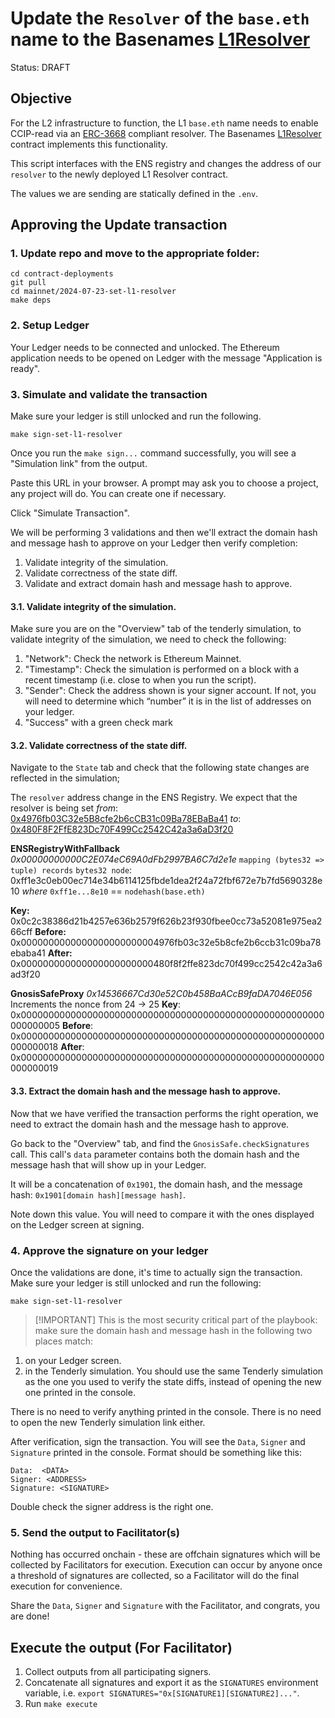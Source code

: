 # Update the `Resolver` of the `base.eth` name to the Basenames [L1Resolver](https://github.com/base-org/basenames/blob/v1.0.0/src/L1/L1Resolver.sol)

Status: DRAFT

## Objective

For the L2 infrastructure to function, the L1 `base.eth` name needs to enable CCIP-read via an [ERC-3668](https://eips.ethereum.org/EIPS/eip-3668) compliant resolver. The Basenames [L1Resolver](https://github.com/base-org/basenames/blob/v1.0.0/src/L1/L1Resolver.sol) contract implements this functionality.

This script interfaces with the ENS registry and changes the address of our `resolver` to the newly deployed L1 Resolver contract.

The values we are sending are statically defined in the `.env`.

## Approving the Update transaction

### 1. Update repo and move to the appropriate folder:
```
cd contract-deployments
git pull
cd mainnet/2024-07-23-set-l1-resolver
make deps
```

### 2. Setup Ledger

Your Ledger needs to be connected and unlocked. The Ethereum
application needs to be opened on Ledger with the message "Application
is ready".


### 3. Simulate and validate the transaction

Make sure your ledger is still unlocked and run the following.

``` shell
make sign-set-l1-resolver
```

Once you run the `make sign...` command successfully, you will see a "Simulation link" from the output.

Paste this URL in your browser. A prompt may ask you to choose a
project, any project will do. You can create one if necessary.

Click "Simulate Transaction".

We will be performing 3 validations and then we'll extract the domain hash and
message hash to approve on your Ledger then verify completion:

1. Validate integrity of the simulation.
2. Validate correctness of the state diff.
3. Validate and extract domain hash and message hash to approve.


#### 3.1. Validate integrity of the simulation.

Make sure you are on the "Overview" tab of the tenderly simulation, to
validate integrity of the simulation, we need to check the following:

1. "Network": Check the network is Ethereum Mainnet.
2. "Timestamp": Check the simulation is performed on a block with a
   recent timestamp (i.e. close to when you run the script).
3. "Sender": Check the address shown is your signer account. If not,
   you will need to determine which “number” it is in the list of
   addresses on your ledger.
4. "Success" with a green check mark 


#### 3.2. Validate correctness of the state diff.

Navigate to the `State` tab and check that the following state changes are reflected in the simulation; 

The `resolver` address change in the ENS Registry. We expect that the resolver is being set
_from_: [0x4976fb03C32e5B8cfe2b6cCB31c09Ba78EBaBa41](https://etherscan.io/address/0x4976fb03C32e5B8cfe2b6cCB31c09Ba78EBaBa41)
_to_: [0x480F8F2FfE823Dc70F499Cc2542C42a3a6aD3f20](https://etherscan.io/address/0x480F8F2FfE823Dc70F499Cc2542C42a3a6aD3f20)

**ENSRegistryWithFallback** _0x00000000000C2E074eC69A0dFb2997BA6C7d2e1e_
`mapping (bytes32 => tuple) records` 
`bytes32 node`: 0xff1e3c0eb00ec714e34b6114125fbde1dea2f24a72fbf672e7b7fd5690328e10
_where_  `0xff1e...8e10` == `nodehash(base.eth)` 

**Key:** 0x0c2c38386d21b4257e636b2579f626b23f930fbee0cc73a52081e975ea266cff
**Before:** 0x0000000000000000000000004976fb03c32e5b8cfe2b6ccb31c09ba78ebaba41
**After:** 0x000000000000000000000000480f8f2ffe823dc70f499cc2542c42a3a6ad3f20

**GnosisSafeProxy** _0x14536667Cd30e52C0b458BaACcB9faDA7046E056_
Increments the nonce from 24 -> 25
**Key**: 0x0000000000000000000000000000000000000000000000000000000000000005
**Before**: 0x0000000000000000000000000000000000000000000000000000000000000018
**After**: 0x0000000000000000000000000000000000000000000000000000000000000019 

#### 3.3. Extract the domain hash and the message hash to approve.

Now that we have verified the transaction performs the right
operation, we need to extract the domain hash and the message hash to
approve.

Go back to the "Overview" tab, and find the
`GnosisSafe.checkSignatures` call. This call's `data` parameter
contains both the domain hash and the message hash that will show up
in your Ledger.

It will be a concatenation of `0x1901`, the domain hash, and the
message hash: `0x1901[domain hash][message hash]`.

Note down this value. You will need to compare it with the ones
displayed on the Ledger screen at signing.

### 4. Approve the signature on your ledger

Once the validations are done, it's time to actually sign the
transaction. Make sure your ledger is still unlocked and run the
following:

``` shell
make sign-set-l1-resolver
```

> [!IMPORTANT] This is the most security critical part of the
> playbook: make sure the domain hash and message hash in the
> following two places match:

1. on your Ledger screen.
2. in the Tenderly simulation. You should use the same Tenderly
   simulation as the one you used to verify the state diffs, instead
   of opening the new one printed in the console.

There is no need to verify anything printed in the console. There is
no need to open the new Tenderly simulation link either.

After verification, sign the transaction. You will see the `Data`,
`Signer` and `Signature` printed in the console. Format should be
something like this:

```
Data:  <DATA>
Signer: <ADDRESS>
Signature: <SIGNATURE>
```

Double check the signer address is the right one.

### 5. Send the output to Facilitator(s)

Nothing has occurred onchain - these are offchain signatures which
will be collected by Facilitators for execution. Execution can occur
by anyone once a threshold of signatures are collected, so a
Facilitator will do the final execution for convenience.

Share the `Data`, `Signer` and `Signature` with the Facilitator, and
congrats, you are done!


## Execute the output (For Facilitator)

1. Collect outputs from all participating signers.
2. Concatenate all signatures and export it as the `SIGNATURES`
   environment variable, i.e. `export
   SIGNATURES="0x[SIGNATURE1][SIGNATURE2]..."`.
3. Run `make execute`